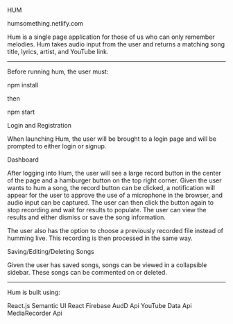 HUM

humsomething.netlify.com



Hum is a single page application for those of us who can only remember melodies.
Hum takes audio input from the user and returns a matching song title, lyrics, artist,  and YouTube link.

--------------

Before running hum, the user must:

npm install

then

npm start



Login and Registration

When launching Hum, the user will be brought to a login page and will be prompted to either login or signup.



Dashboard

After logging into Hum, the user will see a large record button in the center of the page and a hamburger button on the top right corner. Given the user wants to hum a song, the record button can be clicked, a notification will appear for the user to approve the use of a microphone in the browser, and audio input can be captured. The user can then click the button again to stop recording and wait for results to populate. The user can view the results and either dismiss or save the song information.

The user also has the option to choose a previously recorded file instead of humming live. This recording is then processed in the same way. 



Saving/Editing/Deleting Songs

Given the user has saved songs, songs can be viewed in a collapsible sidebar. These songs can be commented on or deleted. 


------------------
Hum is built using:

React.js
Semantic UI React
Firebase
AudD Api
YouTube Data Api
MediaRecorder Api
